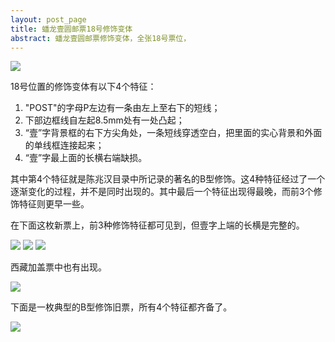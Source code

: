 ```yaml
---
layout: post_page
title: 蟠龙壹圆邮票18号修饰变体
abstract: 蟠龙壹圆邮票修饰变体，全张18号票位，
---
```


![](http://michael2012z.github.io/ChinaCoilingDragonStamps/img/layout_1d_loc_18.png)

18号位置的修饰变体有以下4个特征：
1. "POST"的字母P左边有一条由左上至右下的短线；
2. 下部边框线自左起8.5mm处有一处凸起；
3. “壹”字背景框的右下方尖角处，一条短线穿透空白，把里面的实心背景和外面的单线框连接起来；
4. “壹”字最上面的长横右端缺损。

其中第4个特征就是陈兆汉目录中所记录的著名的B型修饰。这4种特征经过了一个逐渐变化的过程，并不是同时出现的。其中最后一个特征出现得最晚，而前3个修饰特征则更早一些。

在下面这枚新票上，前3种修饰特征都可见到，但壹字上端的长横是完整的。

![](http://michael2012z.github.io/ChinaCoilingDragonStamps/img/1d_retouch_n18_01.jpg)
![](http://michael2012z.github.io/ChinaCoilingDragonStamps/img/1d_retouch_n18_04.jpg)
![](http://michael2012z.github.io/ChinaCoilingDragonStamps/img/1d_retouch_n18_05.jpg)

西藏加盖票中也有出现。

![](http://michael2012z.github.io/ChinaCoilingDragonStamps/img/1d_retouch_n18_03.jpg)

下面是一枚典型的B型修饰旧票，所有4个特征都齐备了。

![](http://michael2012z.github.io/ChinaCoilingDragonStamps/img/1d_retouch_n18_07.jpg)
